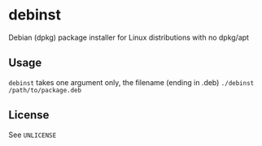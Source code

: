 # debinst
Debian (dpkg) package installer for Linux distributions with no dpkg/apt

## Usage
`debinst` takes one argument only, the filename (ending in .deb)
`./debinst /path/to/package.deb`

## License
See `UNLICENSE`
